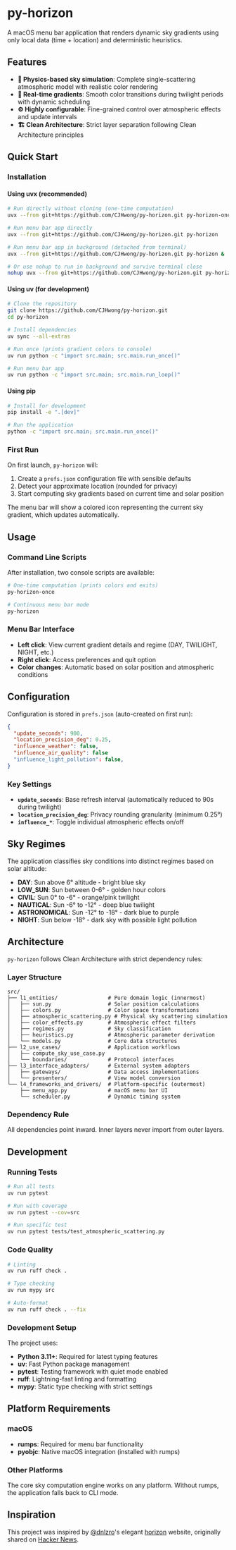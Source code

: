 # py-horizon

A macOS menu bar application that renders dynamic sky gradients using only local data (time + location) and deterministic heuristics.

## Features

- **🌅 Physics-based sky simulation**: Complete single-scattering atmospheric model with realistic color rendering
- **🎨 Real-time gradients**: Smooth color transitions during twilight periods with dynamic scheduling
- **⚙️ Highly configurable**: Fine-grained control over atmospheric effects and update intervals
- **🏗️ Clean Architecture**: Strict layer separation following Clean Architecture principles

## Quick Start

### Installation

#### Using uvx (recommended)

```bash
# Run directly without cloning (one-time computation)
uvx --from git+https://github.com/CJHwong/py-horizon.git py-horizon-once

# Run menu bar app directly
uvx --from git+https://github.com/CJHwong/py-horizon.git py-horizon

# Run menu bar app in background (detached from terminal)
uvx --from git+https://github.com/CJHwong/py-horizon.git py-horizon &

# Or use nohup to run in background and survive terminal close
nohup uvx --from git+https://github.com/CJHwong/py-horizon.git py-horizon > /dev/null 2>&1 &
```

#### Using uv (for development)

```bash
# Clone the repository
git clone https://github.com/CJHwong/py-horizon.git
cd py-horizon

# Install dependencies
uv sync --all-extras

# Run once (prints gradient colors to console)
uv run python -c "import src.main; src.main.run_once()"

# Run menu bar app
uv run python -c "import src.main; src.main.run_loop()"
```

#### Using pip

```bash
# Install for development
pip install -e ".[dev]"

# Run the application
python -c "import src.main; src.main.run_once()"
```

### First Run

On first launch, `py-horizon` will:

1. Create a `prefs.json` configuration file with sensible defaults
2. Detect your approximate location (rounded for privacy)
3. Start computing sky gradients based on current time and solar position

The menu bar will show a colored icon representing the current sky gradient, which updates automatically.

## Usage

### Command Line Scripts

After installation, two console scripts are available:

```bash
# One-time computation (prints colors and exits)
py-horizon-once

# Continuous menu bar mode
py-horizon
```

### Menu Bar Interface

- **Left click**: View current gradient details and regime (DAY, TWILIGHT, NIGHT, etc.)
- **Right click**: Access preferences and quit option
- **Color changes**: Automatic based on solar position and atmospheric conditions

## Configuration

Configuration is stored in `prefs.json` (auto-created on first run):

```json
{
  "update_seconds": 900,
  "location_precision_deg": 0.25,
  "influence_weather": false,
  "influence_air_quality": false
  "influence_light_pollution": false,
}
```

### Key Settings

- **`update_seconds`**: Base refresh interval (automatically reduced to 90s during twilight)
- **`location_precision_deg`**: Privacy rounding granularity (minimum 0.25°)
- **`influence_*`**: Toggle individual atmospheric effects on/off

## Sky Regimes

The application classifies sky conditions into distinct regimes based on solar altitude:

- **DAY**: Sun above 6° altitude - bright blue sky
- **LOW_SUN**: Sun between 0-6° - golden hour colors
- **CIVIL**: Sun 0° to -6° - orange/pink twilight
- **NAUTICAL**: Sun -6° to -12° - deep blue twilight
- **ASTRONOMICAL**: Sun -12° to -18° - dark blue to purple
- **NIGHT**: Sun below -18° - dark sky with possible light pollution

## Architecture

`py-horizon` follows Clean Architecture with strict dependency rules:

### Layer Structure

```text
src/
├── l1_entities/                # Pure domain logic (innermost)
│   ├── sun.py                  # Solar position calculations
│   ├── colors.py               # Color space transformations
│   ├── atmospheric_scattering.py # Physical sky scattering simulation
│   ├── color_effects.py        # Atmospheric effect filters
│   ├── regimes.py              # Sky classification
│   ├── heuristics.py           # Atmospheric parameter derivation
│   └── models.py               # Core data structures
├── l2_use_cases/               # Application workflows
│   ├── compute_sky_use_case.py
│   └── boundaries/             # Protocol interfaces
├── l3_interface_adapters/      # External system adapters
│   ├── gateways/               # Data access implementations
│   └── presenters/             # View model conversion
└── l4_frameworks_and_drivers/  # Platform-specific (outermost)
    ├── menu_app.py             # macOS menu bar UI
    └── scheduler.py            # Dynamic timing system
```

### Dependency Rule

All dependencies point inward. Inner layers never import from outer layers.

## Development

### Running Tests

```bash
# Run all tests
uv run pytest

# Run with coverage
uv run pytest --cov=src

# Run specific test
uv run pytest tests/test_atmospheric_scattering.py
```

### Code Quality

```bash
# Linting
uv run ruff check .

# Type checking
uv run mypy src

# Auto-format
uv run ruff check . --fix
```

### Development Setup

The project uses:

- **Python 3.11+**: Required for latest typing features
- **uv**: Fast Python package management
- **pytest**: Testing framework with quiet mode enabled
- **ruff**: Lightning-fast linting and formatting
- **mypy**: Static type checking with strict settings

## Platform Requirements

### macOS

- **rumps**: Required for menu bar functionality
- **pyobjc**: Native macOS integration (installed with rumps)

### Other Platforms

The core sky computation engine works on any platform. Without rumps, the application falls back to CLI mode.

## Inspiration

This project was inspired by [@dnlzro](https://github.com/dnlzro)'s elegant [horizon](https://github.com/dnlzro/horizon) website, originally shared on [Hacker News](https://news.ycombinator.com/item?id=44846281).
